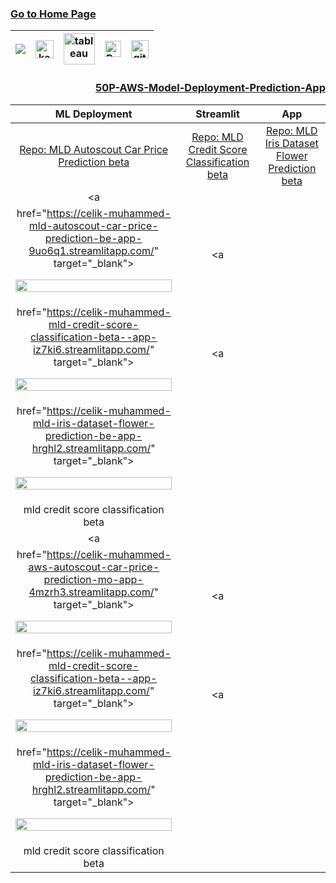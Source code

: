 ### [Go to Home Page](https://github.com/celik-muhammed)

<div align="center">
  
| [![](https://img.shields.io/badge/linkedin-%230077B5.svg?&style=for-the-badge&logo=linkedin&logoColor=white)][Linkedin] | [<img src="https://www.kaggle.com/static/images/site-logo.svg" alt="kaggle" height="28.5"/>][kaggle] | [<img src="https://www.tableau.com/sites/default/files/2021-05/tableau_rgb_500x104.png" alt="tableau" height="50"/>][tableau] | [<picture><source media="(prefers-color-scheme: dark)" srcset="https://theme.zdassets.com/theme_assets/224203/4a55138e21ad44a9c72c8295181c79fe938a2ae6.svg" alt="kaggle" height="26"><img alt="Dark" src="https://cdn-static-1.medium.com/sites/medium.com/about/images/Medium-Logo-Black-RGB-1.svg" alt="kaggle" height="26"></picture>][medium] | [<img src="https://user-images.githubusercontent.com/94930605/160260064-ff3aa908-cbfd-4350-ab28-a26a0b7a1819.png" alt="github_pages" height="28.5"/>][github_pages] |
|:-:|:-:|:-:|:-:|:-:|

<!-- CHANGE-05 .../myname/ myname yerine profil user name yaz -->
[Linkedin]: https://www.linkedin.com/in/çelik-muhammed/ "LinkedIn"
[kaggle]: https://www.kaggle.com/clkmuhammed "Kaggle Page"
[tableau]: https://public.tableau.com/app/profile/celikmuhammed "Tableau Page"
[medium]: https://celik-muhammed.medium.com/ "Medium Page"
[github_pages]: https://celik-muhammed.github.io/ "GitHub Pages"
  
<h3 align='right'>
  
[50P-AWS-Model-Deployment-Prediction-App](https://github.com/celik-muhammed/50P-AWS-Model-Deployment-Prediction-App/blob/master/README.md)
</h3>  

| ML Deployment | Streamlit | App |
|:-:|:-:|:-:|
| [Repo: MLD Autoscout Car Price Prediction beta](https://github.com/celik-muhammed/MLD-Autoscout-Car-Price-Prediction-Beta-App-with-Streamlit/blob/master/README.md) | [Repo: MLD Credit Score Classification beta](https://github.com/celik-muhammed/MLD-Credit-Score-Classification-Beta-App-with-Streamlit/blob/master/README.md) | [Repo: MLD Iris Dataset Flower Prediction beta](https://github.com/celik-muhammed/MLD-Iris-Dataset-Flower-Prediction-Beta-App-with-Streamlit/blob/master/README.md) |
| <a 
     href="https://celik-muhammed-mld-autoscout-car-price-prediction-be-app-9uo6q1.streamlitapp.com/" target="_blank"><p style="text-align: center;"><img src="https://i.ibb.co/kX9LX3J/autoscout.png" style="display:block; margin:auto; width:100%; "></p></a> | <a 
     href="https://celik-muhammed-mld-credit-score-classification-beta--app-iz7ki6.streamlitapp.com/" target="_blank"><p style="text-align: center;"><img src="https://i.ibb.co/3ScH3vD/downloads.png" style="display:block; margin:auto; width:100%; "></p></a> | <a 
     href="https://celik-muhammed-mld-iris-dataset-flower-prediction-be-app-hrghl2.streamlitapp.com/" target="_blank"><p style="text-align: center;"><img src="https://i.ibb.co/sVSJhXk/iris.png" style="display:block; margin:auto; width:100%; "></p></a> |
| mld credit score classification beta |  |  |
| <a 
     href="https://celik-muhammed-aws-autoscout-car-price-prediction-mo-app-4mzrh3.streamlitapp.com/" target="_blank"><p style="text-align: center;"><img src="https://i.ibb.co/kX9LX3J/autoscout.png" style="display:block; margin:auto; width:100%; "></p></a> | <a 
     href="https://celik-muhammed-mld-credit-score-classification-beta--app-iz7ki6.streamlitapp.com/" target="_blank"><p style="text-align: center;"><img src="https://i.ibb.co/rc4VNc4/MLD-credit-score.png" style="display:block; margin:auto; width:100%; "></p></a> | <a 
     href="https://celik-muhammed-mld-iris-dataset-flower-prediction-be-app-hrghl2.streamlitapp.com/" target="_blank"><p style="text-align: center;"><img src="https://i.ibb.co/sVSJhXk/iris.png" style="display:block; margin:auto; width:100%; "></p></a> | 
| mld credit score classification beta |  |  |  
</div>

<!-- 
[<p style="text-align: center;"><img src="https://i.ibb.co/kX9LX3J/autoscout.png" style="display:block; margin:auto; width:100%; "></p>](https://celik-muhammed-aws-autoscout-car-price-prediction-mo-app-4mzrh3.streamlitapp.com/)

<a href="https://celik-muhammed-mld-credit-score-classification-beta--app-iz7ki6.streamlitapp.com/" target="_blank"><p style="text-align: center;"><img src="https://i.ibb.co/rc4VNc4/MLD-credit-score.png" style="display:block; margin:auto; width:100%; "></p></a>
 -->
